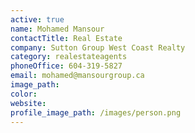 ```yaml
---
active: true
name: Mohamed Mansour
contactTitle: Real Estate
company: Sutton Group West Coast Realty
category: realestateagents
phoneOffice: 604-319-5827
email: mohamed@mansourgroup.ca
image_path:
color:
website:
profile_image_path: /images/person.png
---
```




